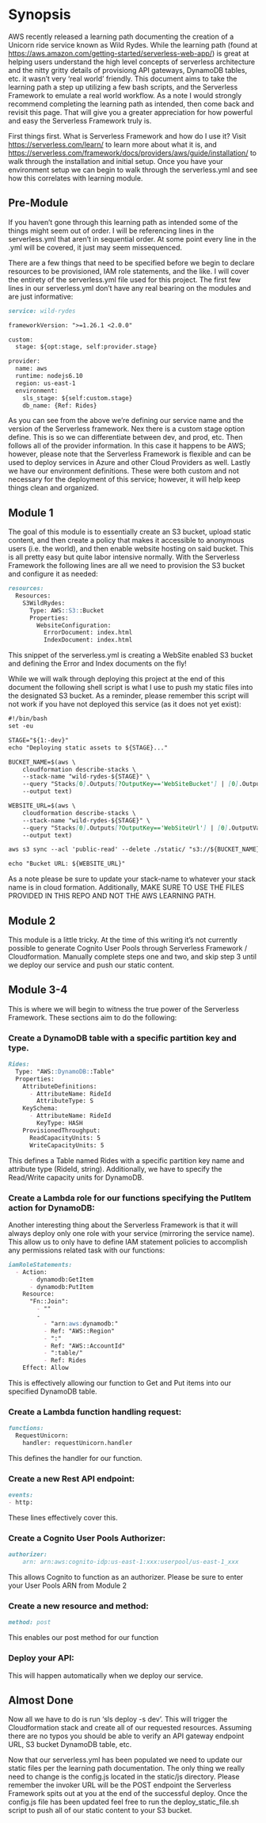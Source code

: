 # Synopsis
AWS recently released a learning path documenting the creation of a Unicorn ride service known as Wild Rydes. While the learning path (found at https://aws.amazon.com/getting-started/serverless-web-app/) is great at helping users understand the high level concepts of serverless architecture and the nitty gritty details of provisiong API gateways, DynamoDB tables, etc. it wasn’t very ‘real world’ friendly. This document aims to take the learning path a step up utilizing a few bash scripts, and the Serverless Framework to emulate a real world workflow. As a note I would strongly recommend completing the learning path as intended, then come back and revisit this page. That will give you a greater appreciation for how powerful and easy the Serverless Framework truly is.

First things first. What is Serverless Framework and how do I use it? Visit https://serverless.com/learn/ to learn more about what it is, and https://serverless.com/framework/docs/providers/aws/guide/installation/ to walk through the installation and initial setup. Once you have your environment setup we can begin to walk through the serverless.yml and see how this correlates with learning module.

## Pre-Module
If you haven’t gone through this learning path as intended some of the things might seem out of order. I will be referencing lines in the serverless.yml that aren’t in sequential order. At some point every line in the .yml will be covered, it just may seem missequenced.

There are a few things that need to be specified before we begin to declare resources to be provisioned, IAM role statements, and the like. I will cover the entirety of the serverless.yml file used for this project. The first few lines in our serverless.yml don’t have any real bearing on the modules and are just informative:

```markdown
service: wild-rydes

frameworkVersion: ">=1.26.1 <2.0.0"

custom:
  stage: ${opt:stage, self:provider.stage}

provider:
  name: aws
  runtime: nodejs6.10
  region: us-east-1
  environment:
    sls_stage: ${self:custom.stage}
    db_name: {Ref: Rides}
```

As you can see from the above we’re defining our service name and the version of the Serverless framework. Nex there is a custom stage option define. This is so we can differentiate between dev, and prod, etc. Then follows all of the provider information. In this case it happens to be AWS; however, please note that the Serverless Framework is flexible and can be used to deploy services in Azure and other Cloud Providers as well. Lastly we have our environment definitions. These were both custom and not necessary for the deployment of this service; however, it will help keep things clean and organized.

## Module 1
The goal of this module is to essentially create an S3 bucket, upload static content, and then create a policy that makes it accessible to anonymous users (i.e. the world), and then enable website hosting on said bucket. This is all pretty easy but quite labor intensive normally. With the Serverless Framework the following lines are all we need to provision the S3 bucket and configure it as needed:

```markdown
resources:
  Resources:
    S3WildRydes:
      Type: AWS::S3::Bucket
      Properties:
        WebsiteConfiguration:
          ErrorDocument: index.html
          IndexDocument: index.html
```

This snippet of the serverless.yml is creating a WebSite enabled S3 bucket and defining the Error and Index documents on the fly!

While we will walk through deploying this project at the end of this document the following shell script is what I use to push my static files into the designated S3 bucket. As a reminder, please remember this script will not work if you have not deployed this service (as it does not yet exist):

```markdown
#!/bin/bash
set -eu

STAGE="${1:-dev}"
echo "Deploying static assets to ${STAGE}..."

BUCKET_NAME=$(aws \
    cloudformation describe-stacks \
    --stack-name "wild-rydes-${STAGE}" \
    --query "Stacks[0].Outputs[?OutputKey=='WebSiteBucket'] | [0].OutputValue" \
    --output text)

WEBSITE_URL=$(aws \
    cloudformation describe-stacks \
    --stack-name "wild-rydes-${STAGE}" \
    --query "Stacks[0].Outputs[?OutputKey=='WebSiteUrl'] | [0].OutputValue" \
    --output text)

aws s3 sync --acl 'public-read' --delete ./static/ "s3://${BUCKET_NAME}/"

echo "Bucket URL: ${WEBSITE_URL}"
```

As a note please be sure to update your stack-name to whatever your stack name is in cloud formation. Additionally, MAKE SURE TO USE THE FILES PROVIDED IN THIS REPO AND NOT THE AWS LEARNING PATH.

## Module 2
This module is a little tricky. At the time of this writing it’s not currently possible to generate Cognito User Pools through Serverless Framework / Cloudformation. Manually complete steps one and two, and skip step 3 until we deploy our service and push our static content.

## Module 3-4
This is where we will begin to witness the true power of the Serverless Framework. These sections aim to do the following:

### Create a DynamoDB table with a specific partition key and type.

```markdown
Rides:
  Type: "AWS::DynamoDB::Table"
  Properties:
    AttributeDefinitions:
      - AttributeName: RideId
        AttributeType: S
    KeySchema:
      - AttributeName: RideId
        KeyType: HASH
    ProvisionedThroughput:
      ReadCapacityUnits: 5
      WriteCapacityUnits: 5
```

This defines a Table named Rides with a specific partition key name and attribute type (RideId, string). Additionally, we have to specify the Read/Write capacity units for DynamoDB.

### Create a Lambda role for our functions specifying the PutItem action for DynamoDB:
Another interesting thing about the Serverless Framework is that it will always deploy only one role with your service (mirroring the service name). This allow us to only have to define IAM statement policies to accomplish any permissions related task with our functions:

```markdown
iamRoleStatements:
  - Action:
      - dynamodb:GetItem
      - dynamodb:PutItem
    Resource:
      "Fn::Join":
        - ""
        -
          - "arn:aws:dynamodb:"
          - Ref: "AWS::Region"
          - ":"
          - Ref: "AWS::AccountId"
          - ":table/"
          - Ref: Rides
    Effect: Allow
```

This is effectively allowing our function to Get and Put items into our specified DynamoDB table.

### Create a Lambda function handling request:

```markdown
functions:
  RequestUnicorn:
    handler: requestUnicorn.handler
```

This defines the handler for our function.


### Create a new Rest API endpoint:

```markdown
events:
- http:
```

These lines effectively cover this.

### Create a Cognito User Pools Authorizer:

```markdown
authorizer:
    arn: arn:aws:cognito-idp:us-east-1:xxx:userpool/us-east-1_xxx
```

This allows Cognito to function as an authorizer. Please be sure to enter your User Pools ARN from Module 2

### Create a new resource and method:

```markdown
method: post
```

This enables our post method for our function

### Deploy your API:
This will happen automatically when we deploy our service.

## Almost Done
Now all we have to do is run ‘sls deploy -s dev’. This will trigger the Cloudformation stack and create all of our requested resources. Assuming there are no typos you should be able to verify an API gateway endpoint URL, S3 bucket DynamoDB table, etc.

Now that our serverless.yml has been populated we need to update our static files per the learning path documentation. The only thing we really need to change is the config.js located in the static/js directory. Please remember the invoker URL will be the POST endpoint the Serverless Framework spits out at you at the end of the successful deploy. Once the config.js file has been updated feel free to run the deploy_static_file.sh script to push all of our static content to your S3 bucket.
